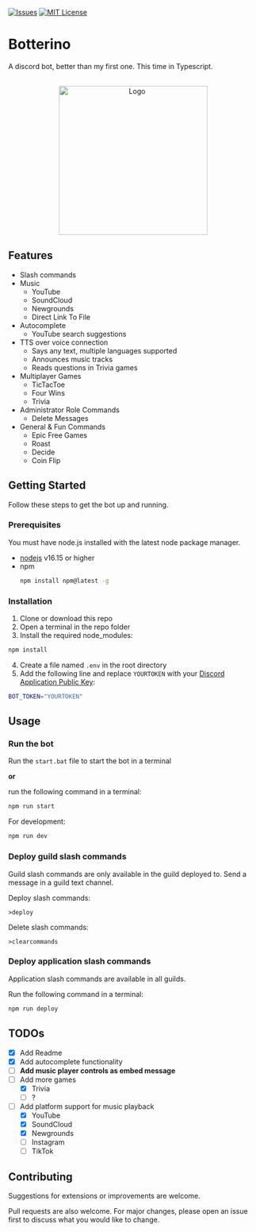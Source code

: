 [![Issues][issues-shield]][issues-url]
[![MIT License][license-shield]][license-url]

# Botterino

A discord bot, better than my first one. This time in Typescript.

<br />
<div align="center">
  <a href="https://unsplash.com/photos/N2zxMUDwT4I">
    <img src="https://unsplash.com/photos/N2zxMUDwT4I/download?ixid=MnwxMjA3fDB8MXxhbGx8N3x8fHx8fDJ8fDE2NTMyNzQzOTk&force=true&w=640" alt="Logo" width="300" height="300">
  </a>
</div>

## Features

* Slash commands
* Music
  * YouTube
  * SoundCloud
  * Newgrounds
  * Direct Link To File
* Autocomplete
  * YouTube search suggestions
* TTS over voice connection
  * Says any text, multiple languages supported
  * Announces music tracks
  * Reads questions in Trivia games
* Multiplayer Games
  * TicTacToe
  * Four Wins
  * Trivia
* Administrator Role Commands
  * Delete Messages
* General & Fun Commands
  * Epic Free Games
  * Roast
  * Decide
  * Coin Flip

## Getting Started

Follow these steps to get the bot up and running.

### Prerequisites

You must have node.js installed with the latest node package manager.
* [nodejs](https://nodejs.org/) v16.15 or higher
* npm
  ```sh
  npm install npm@latest -g
  ```

### Installation

1. Clone or download this repo
2. Open a terminal in the repo folder
3. Install the required node_modules:

```sh
npm install
```

4. Create a file named `.env` in the root directory
5. Add the following line and replace `YOURTOKEN` with your [Discord Application Public Key](https://discord.com/developers/applications):

```sh
BOT_TOKEN="YOURTOKEN"
```



## Usage

### Run the bot

Run the `start.bat` file to start the bot in a terminal

**or**

run the following command in a terminal:
```sh
npm run start
```
For development:
```sh
npm run dev
```

### Deploy guild slash commands

Guild slash commands are only available in the guild deployed to.
Send a message in a guild text channel.

Deploy slash commands:
```
>deploy
```
Delete slash commands:
```
>clearcommands
```

### Deploy application slash commands

Application slash commands are available in all guilds.

Run the following command in a terminal:
```sh
npm run deploy
```

## TODOs

- [x] Add Readme
- [x] Add autocomplete functionality
- [ ] **Add music player controls as embed message**
- [ ] Add more games
    - [x] Trivia
    - [ ] ?  
- [ ] Add platform support for music playback
    - [x] YouTube
    - [x] SoundCloud
    - [x] Newgrounds
    - [ ] Instagram
    - [ ] TikTok

## Contributing
Suggestions for extensions or improvements are welcome.

Pull requests are also welcome. For major changes, please open an issue first to discuss what you would like to change.

[issues-shield]: https://img.shields.io/github/issues/danloe/Botterino.svg?style=for-the-badge
[issues-url]: https://github.com/danloe/Botterino/issues
[license-shield]: https://img.shields.io/github/license/danloe/Botterino.svg?style=for-the-badge
[license-url]: https://github.com/danloe/Botterino/blob/master/LICENSE.md
[product-screenshot]: https://unsplash.com/photos/N2zxMUDwT4I
